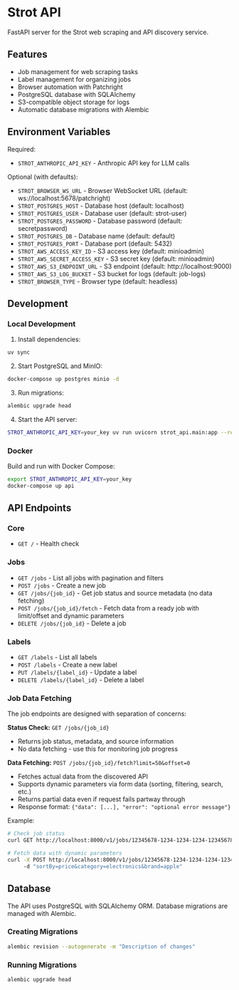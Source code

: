 # Strot API

FastAPI server for the Strot web scraping and API discovery service.

## Features

- Job management for web scraping tasks
- Label management for organizing jobs
- Browser automation with Patchright
- PostgreSQL database with SQLAlchemy
- S3-compatible object storage for logs
- Automatic database migrations with Alembic

## Environment Variables

Required:

- `STROT_ANTHROPIC_API_KEY` - Anthropic API key for LLM calls

Optional (with defaults):

- `STROT_BROWSER_WS_URL` - Browser WebSocket URL (default: ws://localhost:5678/patchright)
- `STROT_POSTGRES_HOST` - Database host (default: localhost)
- `STROT_POSTGRES_USER` - Database user (default: strot-user)
- `STROT_POSTGRES_PASSWORD` - Database password (default: secretpassword)
- `STROT_POSTGRES_DB` - Database name (default: default)
- `STROT_POSTGRES_PORT` - Database port (default: 5432)
- `STROT_AWS_ACCESS_KEY_ID` - S3 access key (default: minioadmin)
- `STROT_AWS_SECRET_ACCESS_KEY` - S3 secret key (default: minioadmin)
- `STROT_AWS_S3_ENDPOINT_URL` - S3 endpoint (default: http://localhost:9000)
- `STROT_AWS_S3_LOG_BUCKET` - S3 bucket for logs (default: job-logs)
- `STROT_BROWSER_TYPE` - Browser type (default: headless)

## Development

### Local Development

1. Install dependencies:

```bash
uv sync
```

2. Start PostgreSQL and MinIO:

```bash
docker-compose up postgres minio -d
```

3. Run migrations:

```bash
alembic upgrade head
```

4. Start the API server:

```bash
STROT_ANTHROPIC_API_KEY=your_key uv run uvicorn strot_api.main:app --reload
```

### Docker

Build and run with Docker Compose:

```bash
export STROT_ANTHROPIC_API_KEY=your_key
docker-compose up api
```

## API Endpoints

### Core

- `GET /` - Health check

### Jobs

- `GET /jobs` - List all jobs with pagination and filters
- `POST /jobs` - Create a new job
- `GET /jobs/{job_id}` - Get job status and source metadata (no data fetching)
- `POST /jobs/{job_id}/fetch` - Fetch data from a ready job with limit/offset and dynamic parameters
- `DELETE /jobs/{job_id}` - Delete a job

### Labels

- `GET /labels` - List all labels
- `POST /labels` - Create a new label
- `PUT /labels/{label_id}` - Update a label
- `DELETE /labels/{label_id}` - Delete a label

### Job Data Fetching

The job endpoints are designed with separation of concerns:

**Status Check:** `GET /jobs/{job_id}`

- Returns job status, metadata, and source information
- No data fetching - use this for monitoring job progress

**Data Fetching:** `POST /jobs/{job_id}/fetch?limit=50&offset=0`

- Fetches actual data from the discovered API
- Supports dynamic parameters via form data (sorting, filtering, search, etc.)
- Returns partial data even if request fails partway through
- Response format: `{"data": [...], "error": "optional error message"}`

Example:

```bash
# Check job status
curl GET http://localhost:8000/v1/jobs/12345678-1234-1234-1234-123456789012

# Fetch data with dynamic parameters
curl -X POST http://localhost:8000/v1/jobs/12345678-1234-1234-1234-123456789012/fetch?limit=20&offset=0 \
     -d "sortBy=price&category=electronics&brand=apple"
```

## Database

The API uses PostgreSQL with SQLAlchemy ORM. Database migrations are managed with Alembic.

### Creating Migrations

```bash
alembic revision --autogenerate -m "Description of changes"
```

### Running Migrations

```bash
alembic upgrade head
```
